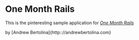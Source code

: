 # One Month Rails

This is the pinteresting sample application for
[*One Month Rails*](http://onemonthrails.com)

by [Andrew Bertolina]{http:://andrewbertolina.com}